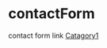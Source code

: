 # contactForm
contact form link
[Catagory1](https://dinamickadevelopment.github.io/contactForm/category1/index.html)
